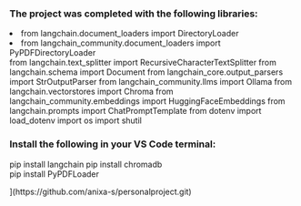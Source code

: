 <h3> The project was completed with the following libraries: </h3>
<body>
<li>from langchain.document_loaders import DirectoryLoader</li>
<li>from langchain_community.document_loaders import PyPDFDirectoryLoader</li>
from langchain.text_splitter import RecursiveCharacterTextSplitter
from langchain.schema import Document
from langchain_core.output_parsers import StrOutputParser
from langchain_community.llms import Ollama
from langchain.vectorstores import Chroma
from langchain_community.embeddings import HuggingFaceEmbeddings
from langchain.prompts import ChatPromptTemplate 
from dotenv import load_dotenv
import os
import shutil
</body>

<h3> Install the following in your VS Code terminal: </h3>
<body> 

  pip install langchain 
pip install chromadb  
pip install PyPDFLoader 
</body>
](https://github.com/anixa-s/personalproject.git)

